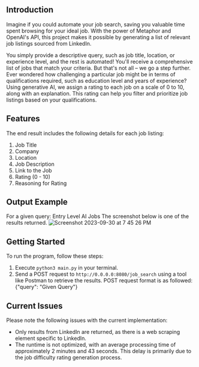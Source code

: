 ## Introduction

Imagine if you could automate your job search, saving you valuable time spent browsing for your ideal job. With the power of Metaphor and OpenAI's API, this project makes it possible by generating a list of relevant job listings sourced from LinkedIn.

You simply provide a descriptive query, such as job title, location, or experience level, and the rest is automated! You'll receive a comprehensive list of jobs that match your criteria. But that's not all – we go a step further. Ever wondered how challenging a particular job might be in terms of qualifications required, such as education level and years of experience? Using generative AI, we assign a rating to each job on a scale of 0 to 10, along with an explanation. This rating can help you filter and prioritize job listings based on your qualifications.

## Features

The end result includes the following details for each job listing:

1. Job Title
2. Company
3. Location
4. Job Description
5. Link to the Job
6. Rating (0 - 10)
7. Reasoning for Rating

## Output Example
For a given query: Entry Level AI Jobs
The screenshot below is one of the results returned.
![Screenshot 2023-09-30 at 7 45 26 PM](https://github.com/aryash14/metaphor/assets/71746459/a5029f35-7fbe-46ad-aa60-7e1127849702)


## Getting Started

To run the program, follow these steps:

1. Execute `python3 main.py` in your terminal.
2. Send a POST request to `http://0.0.0.0:8080/job_search` using a tool like Postman to retrieve the results.
POST request format is as followed:
{"query": "Given Query"}

## Current Issues

Please note the following issues with the current implementation:

- Only results from LinkedIn are returned, as there is a web scraping element specific to LinkedIn.
- The runtime is not optimized, with an average processing time of approximately 2 minutes and 43 seconds. This delay is primarily due to the job difficulty rating generation process.
